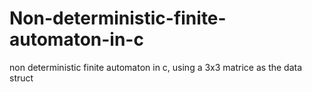 # Non-deterministic-finite-automaton-in-c
non deterministic finite automaton in c, using a 3x3 matrice as the data struct
